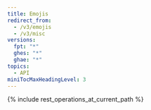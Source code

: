 ```yaml
---
title: Emojis
redirect_from:
  - /v3/emojis
  - /v3/misc
versions:
  fpt: "*"
  ghes: "*"
  ghae: "*"
topics:
  - API
miniTocMaxHeadingLevel: 3
---
```


{% include rest_operations_at_current_path %}
